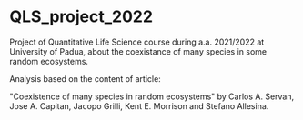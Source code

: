 # QLS_project_2022
 Project of Quantitative Life Science course during a.a. 2021/2022 at University of Padua, about the coexistance of many species in some random ecosystems.

Analysis based on the content of article:

"Coexistence of many species in random ecosystems" by Carlos A. Servan, Jose A. Capitan, Jacopo Grilli, Kent E. Morrison and Stefano Allesina.
